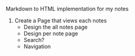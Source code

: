 Markdown to HTML implementation for my notes

1. Create a Page that views each notes
    - Design the all notes page
    - Design per note page
    - Search?
    - Navigation


